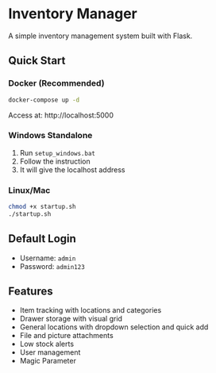 # Inventory Manager

A simple inventory management system built with Flask.

## Quick Start

### Docker (Recommended)
```bash
docker-compose up -d
```
Access at: http://localhost:5000

### Windows Standalone
1. Run `setup_windows.bat`
2. Follow the instruction 
3. It will give the localhost address

### Linux/Mac
```bash
chmod +x startup.sh
./startup.sh
```

## Default Login
- Username: `admin`
- Password: `admin123`

## Features
- Item tracking with locations and categories
- Drawer storage with visual grid
- General locations with dropdown selection and quick add
- File and picture attachments
- Low stock alerts
- User management
- Magic Parameter
